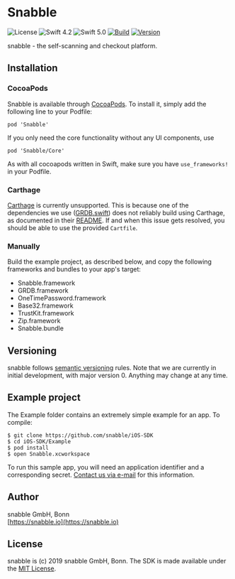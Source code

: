 # Snabble 

![License](https://img.shields.io/github/license/mashape/apistatus.svg) 
![Swift 4.2](https://img.shields.io/badge/Swift-4.2-green.svg)
![Swift 5.0](https://img.shields.io/badge/Swift-5.0-green.svg)
[![Build](https://api.travis-ci.org/snabble/iOS-SDK.svg?branch=master)](https://travis-ci.org/snabble/iOS-SDK) 
[![Version](https://img.shields.io/cocoapods/v/Snabble.svg)](http://cocoapods.org/pods/Snabble) 

snabble - the self-scanning and checkout platform.

## Installation

### CocoaPods

Snabble is available through [CocoaPods](https://cocoapods.org). To install it, 
simply add the following line to your Podfile:

```
pod 'Snabble'
```

If you only need the core functionality without any UI components, use

```
pod 'Snabble/Core'
```

As with all cocoapods written in Swift, make sure you have `use_frameworks!` in your Podfile.

### Carthage 

[Carthage](https://github.com/Carthage/Carthage) is currently unsupported. 
This is because one of the dependencies we use ([GRDB.swift](https://github.com/groue/GRDB.swift)) does not reliably 
build using Carthage, as documented in their [README](https://github.com/groue/GRDB.swift#carthage). 
If and when this issue gets resolved, you should be able to use the provided `Cartfile`.

### Manually

Build the example project, as described below, and copy the following frameworks and bundles to your app's target:

* Snabble.framework
* GRDB.framework
* OneTimePassword.framework
* Base32.framework
* TrustKit.framework
* Zip.framework
* Snabble.bundle

## Versioning

snabble follows [semantic versioning](https://semver.org/) rules.
Note that we are currently in initial development, with major version 0. Anything may change at any time.

## Example project

The Example folder contains an extremely simple example for an app. To compile:

````
$ git clone https://github.com/snabble/iOS-SDK
$ cd iOS-SDK/Example
$ pod install
$ open Snabble.xcworkspace
````

To run this sample app, you will need an application identifier and a corresponding secret. [Contact us via e-mail](mailto:&#105;&#110;&#102;&#111;&#064;&#115;&#110;&#097;&#098;&#098;&#108;&#101;&#046;&#105;&#111;) for this information.


## Author

snabble GmbH, Bonn  
[https://snabble.io](https://snabble.io)

## License

snabble is (c) 2019 snabble GmbH, Bonn. The SDK is made available under the [MIT License](https://github.com/snabble/iOS-SDK/blob/master/LICENSE).
